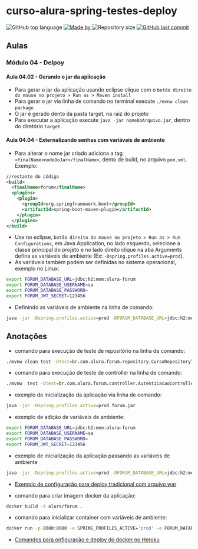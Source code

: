 # curso-alura-spring-testes-deploy

<p>
    <img alt="GitHub top language" src="https://img.shields.io/github/languages/top/my-study-area/curso-alura-spring-testes-deploy">
    <a href="https://github.com/my-study-area">
        <img alt="Made by" src="https://img.shields.io/badge/made%20by-adriano%20avelino-gree">
    </a>
    <img alt="Repository size" src="https://img.shields.io/github/repo-size/my-study-area/curso-alura-spring-testes-deploy">
    <a href="https://github.com/EliasGcf/readme-template/commits/master">
    <img alt="GitHub last commit" src="https://img.shields.io/github/last-commit/my-study-area/curso-alura-spring-testes-deploy">
    </a>
</p>

## Aulas
### Módulo 04 - Delpoy
#### Aula 04.02 - Gerando o jar da aplicação
- Para gerar o jar da aplicação usando eclipse clique com o `botão direito do mouse no projeto > Run as > Maven install`
- Para gerar o jar via linha de comando no terminal execute `./mvnw clean package`.
- O jar é gerado dento da pasta target, na raiz do projeto
- Para executar a aplicação execute `java -jar nomeDoArquivo.jar`, dentro do diretório `target`.

#### Aula 04.04 - Externalizando senhas com variáveis de ambiente
- Para alterar o nome jar criado adiciona a tag `<finalName>nodeDoJar</finalName>`, dento de build, no arquivo `pom.xml`. Exemplo:
```xml
//restante do código
<build>
  <finalName>forum</finalName>
  <plugins>
    <plugin>
      <groupId>org.springframework.boot</groupId>
      <artifactId>spring-boot-maven-plugin</artifactId>
    </plugin>
  </plugins>
</build>
```
- Use no eclipse, `botão direito do mouse no projeto > Run as > Run Configurations`, em Java Application, no lado esquerdo,  selecione a classe principal do projeto e no lado direito clique na aba Arguments  defina as variáveis de ambiente (Ex: `-Dspring.profiles.active=prod`).
- As variáveis também podem ser definidas no sistema operacional, exemplo no Linux:
```bash
export FORUM_DATABASE_URL=jdbc:h2:mem:alura-forum
export FORUM_DATABASE_USERNAME=sa
export FORUM_DATABASE_PASSWORD=
export FORUM_JWT_SECRET=123456
```
- Definindo as variáveis de ambiente na linha de comando:
```bash
java -jar -Dspring.profiles.active=prod -DFORUM_DATABASE_URL=jdbc:h2:mem:alura-forum -DFORUM_DATABASE_USERNAME=sa -DFORUM_DATABASE_PASSWORD= -DFORUM_JWT_SECRET=123456 forum.jar
```

## Anotações
- comando para execução de teste de repositório na linha de comando:
```bash
./mvnw clean test -Dtest=br.com.alura.forum.repository.CursoRepositoryTest -e
```

- comando para execução de teste de controller na linha de comando:
```bash
./mvnw  test -Dtest=br.com.alura.forum.controller.AutenticacaoControllerTest -e
```

- exemplo de inicialização da aplicação via linha de comando:
```bash
java -jar -Dspring.profiles.active=prod forum.jar
```

- exemplo de adição de variáveis de ambiente:
```bash
export FORUM_DATABASE_URL=jdbc:h2:mem:alura-forum
export FORUM_DATABASE_USERNAME=sa
export FORUM_DATABASE_PASSWORD=
export FORUM_JWT_SECRET=123456
```

- exemplo de inicialização da aplicação passando as variáveis de ambiente
```bash
java -jar -Dspring.profiles.active=prod -DFORUM_DATABASE_URL=jdbc:h2:mem:alura-forum -DFORUM_DATABASE_USERNAME=sa -DFORUM_DATABASE_PASSWORD= -DFORUM_JWT_SECRET=123456 forum.jar
```
- [Exemplo de configuração para deploy tradicional com arquivo war](https://github.com/my-study-area/curso-alura-spring-testes-deploy/commit/33c9572fc257f50434d5f8fbaa4e97927c3ff529)

- comando para criar imagem docker da aplicação:
```bash
docker build -t alura/forum .
```

- comando para inicializar container com variáveis de ambiente:
```bash
docker run -p 8080:8080 -e SPRING_PROFILES_ACTIVE='prod' -e FORUM_DATABASE_URL='jdbc:h2:mem:alura-forum' -e FORUM_DATABASE_USERNAME='sa' -e FORUM_DATABASE_PASSWORD='' -e FORUM_JWT_SECRET='123456' -e PORT='8080' alura/forum
```

- [Comandos para onfiguração e deploy do docker no Heroku](https://devcenter.heroku.com/articles/container-registry-and-runtime)
